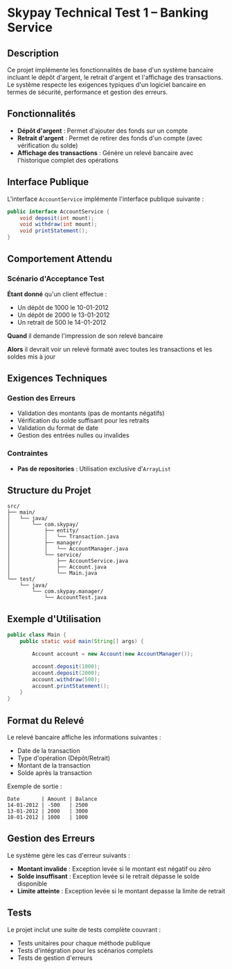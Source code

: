 # Skypay Technical Test 1 – Banking Service


## Description

Ce projet implémente les fonctionnalités de base d'un système bancaire incluant le dépôt d'argent, le retrait d'argent et l'affichage des transactions. Le système respecte les exigences typiques d'un logiciel bancaire en termes de sécurité, performance et gestion des erreurs.

## Fonctionnalités

- **Dépôt d'argent** : Permet d'ajouter des fonds sur un compte
- **Retrait d'argent** : Permet de retirer des fonds d'un compte (avec vérification du solde)
- **Affichage des transactions** : Génère un relevé bancaire avec l'historique complet des opérations

## Interface Publique

L'interface `AccountService` implémente l'interface publique suivante :

```java
public interface AccountService {
    void deposit(int mount);
    void withdraw(int mount);
    void printStatement();
}
```

## Comportement Attendu

### Scénario d'Acceptance Test

**Étant donné** qu'un client effectue :
- Un dépôt de 1000 le 10-01-2012
- Un dépôt de 2000 le 13-01-2012
- Un retrait de 500 le 14-01-2012

**Quand** il demande l'impression de son relevé bancaire

**Alors** il devrait voir un relevé formaté avec toutes les transactions et les soldes mis à jour

## Exigences Techniques

### Gestion des Erreurs
- Validation des montants (pas de montants négatifs)
- Vérification du solde suffisant pour les retraits
- Validation du format de date
- Gestion des entrées nulles ou invalides

### Contraintes
- **Pas de repositories** : Utilisation exclusive d'`ArrayList`

## Structure du Projet

```
src/
├── main/
│   └── java/
│       └── com.skypay/
│           ├── entity/
│           │   └── Transaction.java
│           ├── manager/
│           │   └── AccountManager.java
│           └── service/
│               ├── AccountService.java
│               ├── Account.java
│               └── Main.java
└── test/
    └── java/
        └── com.skypay.manager/
            └── AccountTest.java

```


## Exemple d'Utilisation

```java
public class Main {
    public static void main(String[] args) {

        Account account = new Account(new AccountManager());

        account.deposit(1000);
        account.deposit(2000);
        account.withdraw(500);
        account.printStatement();
    }
}
```

## Format du Relevé

Le relevé bancaire affiche les informations suivantes :
- Date de la transaction
- Type d'opération (Dépôt/Retrait)
- Montant de la transaction
- Solde après la transaction

Exemple de sortie :
```
Date       | Amount | Balance
14-01-2012 | -500   | 2500
13-01-2012 | 2000   | 3000
10-01-2012 | 1000   | 1000
```

## Gestion des Erreurs

Le système gère les cas d'erreur suivants :
- **Montant invalide** : Exception levée si le montant est négatif ou zéro
- **Solde insuffisant** : Exception levée si le retrait dépasse le solde disponible
- **Limite atteinte** : Exception levée si le montant depasse la limite de retrait

## Tests

Le projet inclut une suite de tests complète couvrant :
- Tests unitaires pour chaque méthode publique
- Tests d'intégration pour les scénarios complets
- Tests de gestion d'erreurs
